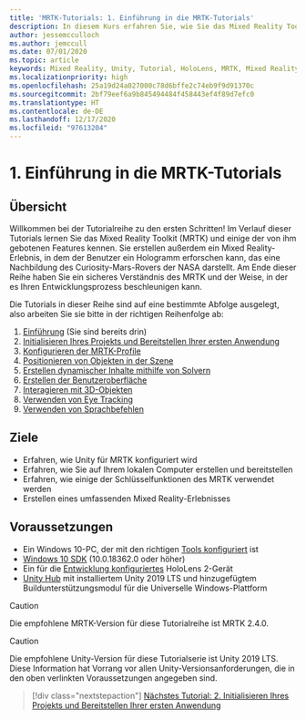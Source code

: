 ```yaml
---
title: 'MRTK-Tutorials: 1. Einführung in die MRTK-Tutorials'
description: In diesem Kurs erfahren Sie, wie Sie das Mixed Reality Toolkit (MRTK) verwenden, um eine Mixed Reality-Anwendung von Grund auf zu erstellen.
author: jessemcculloch
ms.author: jemccull
ms.date: 07/01/2020
ms.topic: article
keywords: Mixed Reality, Unity, Tutorial, HoloLens, MRTK, Mixed Reality Toolkit, Solver, Eye Tracking, Sprachbefehle
ms.localizationpriority: high
ms.openlocfilehash: 25a19d24a027000c78d6bffe2c74eb9f9d91370c
ms.sourcegitcommit: 2bf79eef6a9b845494484f458443ef4f89d7efc0
ms.translationtype: HT
ms.contentlocale: de-DE
ms.lasthandoff: 12/17/2020
ms.locfileid: "97613204"
---
```

# <a name="1-introduction-to-the-mrtk-tutorials"></a>1. Einführung in die MRTK-Tutorials

## <a name="overview"></a>Übersicht

Willkommen bei der Tutorialreihe zu den ersten Schritten! Im Verlauf dieser Tutorials lernen Sie das Mixed Reality Toolkit (MRTK) und einige der von ihm gebotenen Features kennen. Sie erstellen außerdem ein Mixed Reality-Erlebnis, in dem der Benutzer ein Hologramm erforschen kann, das eine Nachbildung des Curiosity-Mars-Rovers der NASA darstellt. Am Ende dieser Reihe haben Sie ein sicheres Verständnis des MRTK und der Weise, in der es Ihren Entwicklungsprozess beschleunigen kann.

Die Tutorials in dieser Reihe sind auf eine bestimmte Abfolge ausgelegt, also arbeiten Sie sie bitte in der richtigen Reihenfolge ab:

1. [Einführung](mr-learning-base-01.md) (Sie sind bereits drin)
2. [Initialisieren Ihres Projekts und Bereitstellen Ihrer ersten Anwendung](mr-learning-base-02.md)
3. [Konfigurieren der MRTK-Profile](mr-learning-base-03.md)
4. [Positionieren von Objekten in der Szene](mr-learning-base-04.md)
5. [Erstellen dynamischer Inhalte mithilfe von Solvern](mr-learning-base-05.md)
6. [Erstellen der Benutzeroberfläche](mr-learning-base-06.md)
7. [Interagieren mit 3D-Objekten](mr-learning-base-07.md)
8. [Verwenden von Eye Tracking](mr-learning-base-08.md)
9. [Verwenden von Sprachbefehlen](mr-learning-base-09.md)

## <a name="objectives"></a>Ziele

* Erfahren, wie Unity für MRTK konfiguriert wird
* Erfahren, wie Sie auf Ihrem lokalen Computer erstellen und bereitstellen
* Erfahren, wie einige der Schlüsselfunktionen des MRTK verwendet werden
* Erstellen eines umfassenden Mixed Reality-Erlebnisses

## <a name="prerequisites"></a>Voraussetzungen

* Ein Windows 10-PC, der mit den richtigen [Tools konfiguriert](../../install-the-tools.md) ist
* [Windows 10 SDK](https://developer.microsoft.com/windows/downloads/windows-10-sdk/) (10.0.18362.0 oder höher)
* Ein für die [Entwicklung konfiguriertes](../../platform-capabilities-and-apis/using-visual-studio.md#enabling-developer-mode) HoloLens 2-Gerät
* <a href="https://docs.unity3d.com/Manual/GettingStartedInstallingHub.html" target="_blank">Unity Hub</a> mit installiertem Unity 2019 LTS und hinzugefügtem Buildunterstützungsmodul für die Universelle Windows-Plattform

> [!CAUTION]
> Die empfohlene MRTK-Version für diese Tutorialreihe ist MRTK 2.4.0.

> [!CAUTION]
> Die empfohlene Unity-Version für diese Tutorialserie ist Unity 2019 LTS. Diese Information hat Vorrang vor allen Unity-Versionsanforderungen, die in den oben verlinkten Voraussetzungen angegeben sind.

> [!div class="nextstepaction"]
> [Nächstes Tutorial: 2. Initialisieren Ihres Projekts und Bereitstellen Ihrer ersten Anwendung](mr-learning-base-02.md)

